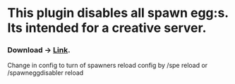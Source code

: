 # This plugin disables all spawn egg:s. Its intended for a creative server. 
### Download -> [Link](https://github.com/lukasabbe/SpawnEggDisabler/releases/tag/Released).
Change in config to turn of spawners
reload config by /spe reload or /spawneggdisabler reload
